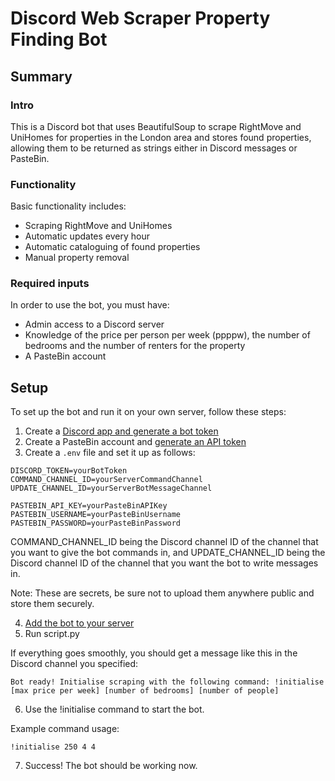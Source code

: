 # Discord Web Scraper Property Finding Bot

## Summary

### Intro

This is a Discord bot that uses BeautifulSoup to scrape RightMove and UniHomes for properties in the London area and stores found properties, allowing them to be returned as strings either in Discord messages or PasteBin.

### Functionality

Basic functionality includes:

- Scraping RightMove and UniHomes
- Automatic updates every hour
- Automatic cataloguing of found properties
- Manual property removal

### Required inputs

In order to use the bot, you must have:
- Admin access to a Discord server
- Knowledge of the price per person per week (ppppw), the number of bedrooms and the number of renters for the property
- A PasteBin account

## Setup

To set up the bot and run it on your own server, follow these steps:

1. Create a [Discord app and generate a bot token](https://discordjs.guide/preparations/setting-up-a-bot-application.html#your-bot-s-token)
2. Create a PasteBin account and [generate an API token](https://pastebin.com/doc_api#1)
3. Create a `.env` file and set it up as follows:

```
DISCORD_TOKEN=yourBotToken
COMMAND_CHANNEL_ID=yourServerCommandChannel
UPDATE_CHANNEL_ID=yourServerBotMessageChannel

PASTEBIN_API_KEY=yourPasteBinAPIKey
PASTEBIN_USERNAME=yourPasteBinUsername
PASTEBIN_PASSWORD=yourPasteBinPassword
```
COMMAND_CHANNEL_ID being the Discord channel ID of the channel that you want to give the bot commands in, and UPDATE_CHANNEL_ID being the Discord channel ID of the channel that you want the bot to write messages in.

Note: These are secrets, be sure not to upload them anywhere public and store them securely.

4. [Add the bot to your server](https://discordjs.guide/preparations/adding-your-bot-to-servers.html)
5. Run script.py

If everything goes smoothly, you should get a message like this in the Discord channel you specified:
```
Bot ready! Initialise scraping with the following command: !initialise [max price per week] [number of bedrooms] [number of people]
```

6. Use the !initialise command to start the bot.

Example command usage:
```
!initialise 250 4 4
```

7. Success! The bot should be working now.